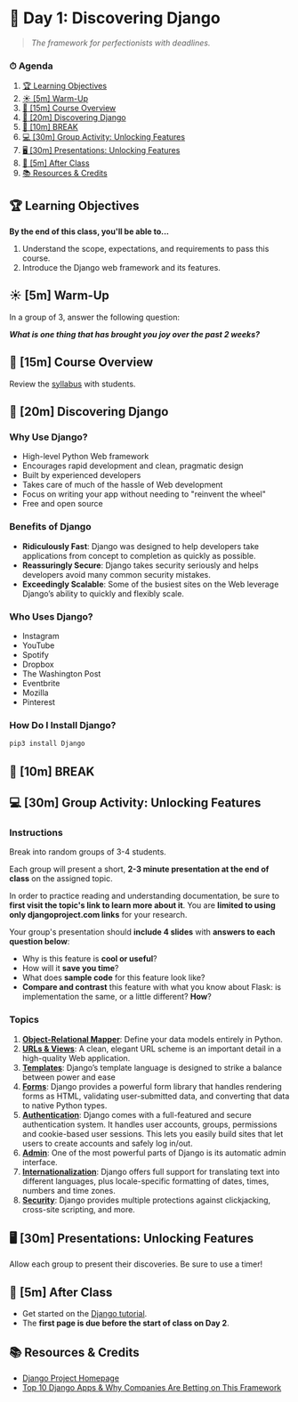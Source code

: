# 📜 Day 1: Discovering Django

> _The framework for perfectionists with deadlines._

### ⏱ Agenda

1. [🏆 Learning Objectives](#%f0%9f%8f%86-learning-objectives)
1. [☀️ [5m] Warm-Up](#☀️-5m-Warm-Up)
2. [📖 [15m] Course Overview](#%f0%9f%93%96-15m-course-overview)
3. [📖 [20m] Discovering Django](#%f0%9f%93%96-20m-discovering-django)
4. [🌴 [10m] BREAK](#%f0%9f%8c%b4-10m-break)
5. [💻 [30m] Group Activity: Unlocking Features](#%f0%9f%92%bb-30m-group-activity-unlocking-features)
6. [🖥 [30m] Presentations: Unlocking Features](#%f0%9f%96%a5-30m-presentations-unlocking-features)
7. [🌃 [5m] After Class](#%f0%9f%8c%83-5m-after-class)
8. [📚 Resources & Credits](#%f0%9f%93%9a-resources--credits)

## 🏆 Learning Objectives

**By the end of this class, you'll be able to...**

1. Understand the scope, expectations, and requirements to pass this course.
2. Introduce the Django web framework and its features.

## ☀️ [5m] Warm-Up

In a group of 3, answer the following question: 

_**What is one thing that has brought you joy over the past 2 weeks?**_

## 📖 [15m] Course Overview

Review the [syllabus](/README.md) with students.

## 📖 [20m] Discovering Django

### Why Use Django?

- High-level Python Web framework
- Encourages rapid development and clean, pragmatic design
- Built by experienced developers
- Takes care of much of the hassle of Web development
- Focus on writing your app without needing to "reinvent the wheel"
- Free and open source

### Benefits of Django

- **Ridiculously Fast**: Django was designed to help developers take applications from concept to completion as quickly as possible.
- **Reassuringly Secure**: Django takes security seriously and helps developers avoid many common security mistakes.
- **Exceedingly Scalable**: Some of the busiest sites on the Web leverage Django’s ability to quickly and flexibly scale.

### Who Uses Django?

- Instagram
- YouTube
- Spotify
- Dropbox
- The Washington Post
- Eventbrite
- Mozilla
- Pinterest

### How Do I Install Django?

```bash
pip3 install Django
```

## 🌴 [10m] BREAK

## 💻 [30m] Group Activity: Unlocking Features

### Instructions

Break into random groups of 3-4 students.

Each group will present a short, **2-3 minute presentation at the end of class** on the assigned topic.

In order to practice reading and understanding documentation, be sure to **first visit the topic's link to learn more about it**. You are **limited to using only djangoproject.com links** for your research.

Your group's presentation should **include 4 slides** with **answers to each question below**:

- Why is this feature is **cool or useful**?
- How will it **save you time**?
- What does **sample code** for this feature look like?
- **Compare and contrast** this feature with what you know about Flask: is implementation the same, or a little different? **How**?

### Topics

1. **[Object-Relational Mapper](https://docs.djangoproject.com/en/stable/topics/db/models/)**: Define your data models entirely in Python.
2. **[URLs & Views](https://docs.djangoproject.com/en/stable/topics/http/urls/)**: A clean, elegant URL scheme is an important detail in a high-quality Web application.
3. **[Templates](https://docs.djangoproject.com/en/stable/topics/templates/)**: Django’s template language is designed to strike a balance between power and ease
4. **[Forms](https://docs.djangoproject.com/en/stable/topics/forms/)**: Django provides a powerful form library that handles rendering forms as HTML, validating user-submitted data, and converting that data to native Python types.
5. **[Authentication](https://docs.djangoproject.com/en/stable/topics/auth/)**: Django comes with a full-featured and secure authentication system. It handles user accounts, groups, permissions and cookie-based user sessions. This lets you easily build sites that let users to create accounts and safely log in/out.
6. **[Admin](https://docs.djangoproject.com/en/stable/ref/contrib/admin/)**: One of the most powerful parts of Django is its automatic admin interface.
7. **[Internationalization](https://docs.djangoproject.com/en/stable/topics/i18n/)**: Django offers full support for translating text into different languages, plus locale-specific formatting of dates, times, numbers and time zones.
8. **[Security](https://docs.djangoproject.com/en/stable/topics/security/)**: Django provides multiple protections against clickjacking, cross-site scripting, and more.

## 🖥 [30m] Presentations: Unlocking Features

Allow each group to present their discoveries. Be sure to use a timer!

## 🌃 [5m] After Class

- Get started on the [Django tutorial](https://docs.djangoproject.com/en/2.2/intro/tutorial01/).
- The **first page is due before the start of class on Day 2**.

## 📚 Resources & Credits

- [Django Project Homepage](https://www.djangoproject.com)
- [Top 10 Django Apps & Why Companies Are Betting on This Framework](https://www.netguru.com/blog/top-10-django-apps-and-why-companies-are-betting-on-this-framework)
